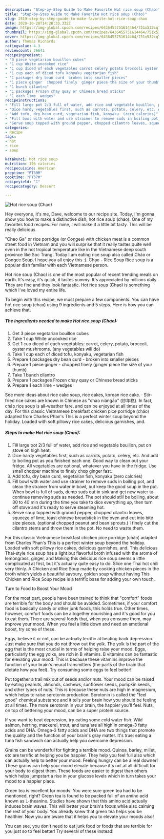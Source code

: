 ```yaml
---
description: "Step-by-Step Guide to Make Favorite Hot rice soup (Chao)"
title: "Step-by-Step Guide to Make Favorite Hot rice soup (Chao)"
slug: 2519-step-by-step-guide-to-make-favorite-hot-rice-soup-chao
date: 2020-10-28T14:20:33.332Z
image: https://img-global.cpcdn.com/recipes/6436455751614464/751x532cq70/hot-rice-soup-chao-recipe-main-photo.jpg
thumbnail: https://img-global.cpcdn.com/recipes/6436455751614464/751x532cq70/hot-rice-soup-chao-recipe-main-photo.jpg
cover: https://img-global.cpcdn.com/recipes/6436455751614464/751x532cq70/hot-rice-soup-chao-recipe-main-photo.jpg
author: Thomas Richards
ratingvalue: 4.3
reviewcount: 36641
recipeingredient:
- "3 piece vegetarian bouillon cubes"
- "1 cup White uncooked rice"
- "1 cup diced of each vegetables carrot celery potato broccoli oyster mushrooms any vegetables will do"
- "1 cup each of diced tofu konyaku vegetarian fish"
- "1 packages dry bean curd  broken into smaller pieces"
- "1 piece ginger  chopped finely  ginger piece the size of your thumb"
- "1 bunch cilantro"
- "1 packages Frozen chay quay or Chinese bread sticks"
- "1 each lime  wedges"
recipeinstructions:
- "Fill large pot 2/3 full of water, add rice and vegetable bouillon, put on stove on high heat."
- "Dice hardy vegetables first, such as carrots, potato, celery, etc. And add to boiling pot as you finished each one. Good way to clean out your fridge. All vegetables are optional, whatever you have in the fridge. Use small chopper machine to finely chop ginger fast."
- "Add tofu, dry bean curd, vegetarian fish, konyaku  (zero calories)"
- "Fill bowl with water and use strainer to remove suds in boiling pot, and clean the strainer from water in bowl, but keep the good soup in the pot. When bowl is full of suds, dump suds out in sink and get new water to continue removing suds as needed. The pot should still be boiling, about 30 to 40 min during the time you take to dice everything up, then turn off stove and it&#39;s ready to serve steaming hot."
- "Serve soup topped with ground pepper, chopped cilantro leaves, squeeze of lime, toast chinese breadstick in the oven and cut into bite size pieces.  (optional chopped peanut and bean sprouts.) I finely cut the cilantro stems and throw them in the pot.  No need to waste them."
categories:
- Recipe
tags:
- hot
- rice
- soup

katakunci: hot rice soup 
nutrition: 196 calories
recipecuisine: American
preptime: "PT39M"
cooktime: "PT37M"
recipeyield: "1"
recipecategory: Dessert

---
```



![Hot rice soup (Chao)](https://img-global.cpcdn.com/recipes/6436455751614464/751x532cq70/hot-rice-soup-chao-recipe-main-photo.jpg)

Hey everyone, it's me, Dave, welcome to our recipe site. Today, I'm gonna show you how to make a distinctive dish, hot rice soup (chao). One of my favorites food recipes. For mine, I will make it a little bit tasty. This will be really delicious.

&#34;Chao Ga&#34; or rice porridge (or Congee) with chicken meat is a common street food in Vietnam and you will surprise that it really tastes quite well even in the hot tropical temperature like in the Vietnamese deep south province like Soc Trang. Today I am eating rice soup also called Cháo or Congee Soup. I hope you all enjoy this :). Chao - Rice Soup Rice soup is a popular dish familiar with each Vietnamese person.

Hot rice soup (Chao) is one of the most popular of recent trending meals on earth. It's easy, it's quick, it tastes yummy. It's appreciated by millions daily. They are fine and they look fantastic. Hot rice soup (Chao) is something which I've loved my entire life.


To begin with this recipe, we must prepare a few components. You can have hot rice soup (chao) using 9 ingredients and 5 steps. Here is how you can achieve that.

<!--inarticleads1-->

##### The ingredients needed to make Hot rice soup (Chao):

1. Get 3 piece vegetarian bouillon cubes
1. Take 1 cup White uncooked rice
1. Get 1 cup diced of each vegetables: carrot, celery, potato, broccoli, oyster mushrooms. (any vegetables will do)
1. Take 1 cup each of diced tofu, konyaku, vegetarian fish
1. Prepare 1 packages dry bean curd - broken into smaller pieces
1. Prepare 1 piece ginger - chopped finely  (ginger piece the size of your thumb)
1. Take 1 bunch cilantro
1. Prepare 1 packages Frozen chay quay or Chinese bread sticks
1. Prepare 1 each lime - wedges


See more ideas about rice cake soup, rice cakes, korean rice cake. · Stir-fried rice cakes are known in Chinese as &#34;chao niángāo&#34; (炒年糕). In fact, cháo rice soup is all-weather fare, and can be enjoyed at all times of the day. For this classic Vietnamese breakfast chicken pice porridge (cháo) adapted from Charles Phan&#39;s This is a perfect winter soup beyond the holiday. Loaded with soft pillowy rice cakes, delicious garnishes, and. 

<!--inarticleads2-->

##### Steps to make Hot rice soup (Chao):

1. Fill large pot 2/3 full of water, add rice and vegetable bouillon, put on stove on high heat.
1. Dice hardy vegetables first, such as carrots, potato, celery, etc. And add to boiling pot as you finished each one. Good way to clean out your fridge. All vegetables are optional, whatever you have in the fridge. Use small chopper machine to finely chop ginger fast.
1. Add tofu, dry bean curd, vegetarian fish, konyaku  (zero calories)
1. Fill bowl with water and use strainer to remove suds in boiling pot, and clean the strainer from water in bowl, but keep the good soup in the pot. When bowl is full of suds, dump suds out in sink and get new water to continue removing suds as needed. The pot should still be boiling, about 30 to 40 min during the time you take to dice everything up, then turn off stove and it&#39;s ready to serve steaming hot.
1. Serve soup topped with ground pepper, chopped cilantro leaves, squeeze of lime, toast chinese breadstick in the oven and cut into bite size pieces.  (optional chopped peanut and bean sprouts.) I finely cut the cilantro stems and throw them in the pot.  No need to waste them.


For this classic Vietnamese breakfast chicken pice porridge (cháo) adapted from Charles Phan&#39;s This is a perfect winter soup beyond the holiday. Loaded with soft pillowy rice cakes, delicious garnishes, and. This delicious Thai-style rice soup has a light but flavorful broth infused with the aroma of lemongrass, ginger, and Making this delicious rice soup seems a little complicated at first, but it&#39;s actually quite easy to do. Slice one Thai hot chili very thinly. A Chicken and Rice Soup made by cooking chicken pieces in the broth which yields a beautiful savoury, golden soup without having This Chicken and Rice Soup recipe is a terrific base for adding your own touch. 

Turn to Food to Boost Your Mood


For the most part, people have been trained to think that "comfort" foods are terrible for the body and should be avoided. Sometimes, if your comfort food is basically candy or other junk foods, this holds true. Other times, however, comfort foods can be altogether nourishing and it's good for you to eat them. There are several foods that, when you consume them, may improve your mood. When you feel a little down and need an emotional boost, try some of these.

Eggs, believe it or not, can be actually terrific at beating back depression. Just make sure that you do not throw out the yolk. The yolk is the part of the egg that is the most crucial in terms of helping raise your mood. Eggs, particularly the egg yolks, are rich in B vitamins. B vitamins can be fantastic for elevating your mood. This is because these vitamins improve the function of your brain's neural transmitters (the parts of the brain that dictate how you feel). Try consuming some eggs to feel better!

Put together a trail mix out of seeds and/or nuts. Your mood can be raised by eating peanuts, almonds, cashews, sunflower seeds, pumpkin seeds, and other types of nuts. This is because these nuts are high in magnesium, which helps to raise serotonin production. Serotonin is called the "feel good" chemical substance and it tells your brain how you should be feeling at all times. The more serotonin in your brain, the happier you'll feel. Nuts, on top of bettering your mood, can be a super protein source.

If you want to beat depression, try eating some cold water fish. Wild salmon, herring, mackerel, trout, and tuna are all high in omega-3 fatty acids and DHA. Omega-3 fatty acids and DHA are two things that promote the quality and the function of your brain's gray matter. It's true: eating a tuna fish sandwich can actually help you overcome depression. 

Grains can be wonderful for fighting a terrible mood. Quinoa, barley, millet, etc are terrific at helping you be happier. They help you feel full also which can actually help to better your mood. Feeling hungry can be a real downer! These grains can help your mood elevate because it's not at all difficult for your body to digest them. These foods are easier to digest than others which helps jumpstart a rise in your glucose levels which in turn takes your mood to a happier place.

Green tea is excellent for moods. You were sure green tea had to be mentioned, right? Green tea is found to be packed full of an amino acid known as L-theanine. Studies have shown that this amino acid actually induces brain waves. This will better your brain's focus while also calming the rest of your body. You already knew that green tea helps you be healthier. Now you are aware that it helps you to elevate your moods also!

You can see, you don't need to eat junk food or foods that are terrible for you just so to feel better! Try several of these instead!

